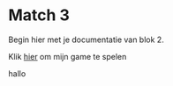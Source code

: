 # Match 3

Begin hier met je documentatie van blok 2.

Klik [hier](./game/) om mijn game te spelen

hallo